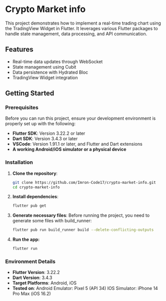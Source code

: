 # Crypto Market info

This project demonstrates how to implement a real-time trading chart using the TradingView Widget in Flutter. It leverages various Flutter packages to handle state management, data processing, and API communication.

## Features
- Real-time data updates through WebSocket
- State management using Cubit
- Data persistence with Hydrated Bloc
- TradingView Widget integration

## Getting Started

### Prerequisites
Before you can run this project, ensure your development environment is properly set up with the following:

- **Flutter SDK**: Version 3.22.2 or later
- **Dart SDK**: Version 3.4.3 or later
- **VSCode**: Version 1.91.1 or later, and Flutter and Dart extensions
- **A working Android/iOS simulator or a physical device**

### Installation

1. **Clone the repository**:
   ```bash
   git clone https://github.com/Imron-Code17/crypto-market-info.git
   cd crypto-market-info
2. **Install dependencies**:
    ```bash
    flutter pub get
3. **Generate necessary files**:
    Before running the project, you need to generate some files with build_runner:
    ```bash
    flutter pub run build_runner build --delete-conflicting-outputs
4. **Run the app:**
    ```bash
    flutter run

### Environment Details
- **Flutter Version**: 3.22.2 
- **Dart Version**: 3.4.3
- **Target Platforms**: Android, iOS
- **Tested on**:
    Android Emulator: Pixel 5 (API 34)
    IOS Simulator: iPhone 14 Pro Max (iOS 16.2)